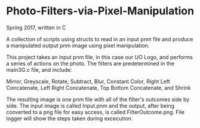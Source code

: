 # Photo-Filters-via-Pixel-Manipulation

Spring 2017, written in C

A collection of scripts using structs to read in an input pnm file and produce a manipulated output pnm image using pixel manipulation.

This project takes an input pnm file, in this case our UO Logo,
and performs a series of actions on the photo. The filters are predetermined in the main3G.c file, and include:

Mirror, 
Greyscale, 
Rotate, 
Subtract, 
Blur, 
Constant Color, 
Right Left Concatenate, 
Left Right Concatenate, 
Top Bottom Concatenate, and
Shrink


The resulting image is one pnm file with all of the filter's outcomes side by side. The input image is called Input.pnm and 
the output, after being converted to a png file for easy access, is called FilterOutcome.png. File logger will show the 
steps taken during excecution.
